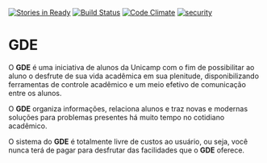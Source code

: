 [![Stories in Ready](https://badge.waffle.io/gde-unicamp/gde.png?label=ready&title=Ready)](https://waffle.io/gde-unicamp/gde)
[![Build Status](https://travis-ci.org/gde-unicamp/gde.svg?branch=develop)](https://travis-ci.org/gde-unicamp/gde)
[![Code Climate](https://codeclimate.com/github/gde-unicamp/gde/badges/gpa.svg)](https://codeclimate.com/github/gde-unicamp/gde)
[![security](https://hakiri.io/github/gde-unicamp/gde/develop.svg)](https://hakiri.io/github/gde-unicamp/gde/develop)
# GDE

O **GDE**  é uma iniciativa de alunos da Unicamp com o fim de possibilitar ao aluno o desfrute de sua vida acadêmica em sua plenitude, disponibilizando ferramentas de controle acadêmico e um meio efetivo de comunicação entre os alunos.

O **GDE** organiza informações, relaciona alunos e traz novas e modernas soluções para problemas presentes há muito tempo no cotidiano acadêmico.

O sistema do **GDE** é totalmente livre de custos ao usuário, ou seja, você nunca terá de pagar para desfrutar das facilidades que o **GDE** oferece.

